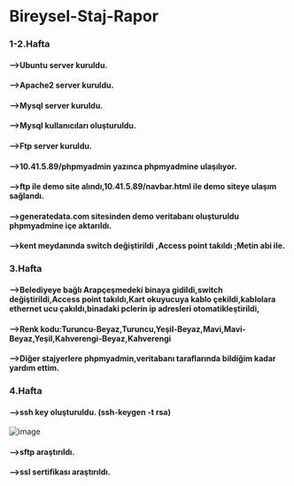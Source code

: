 # Bireysel-Staj-Rapor

### 1-2.Hafta
#### -->Ubuntu server kuruldu.
#### -->Apache2 server kuruldu.
#### -->Mysql server kuruldu.
#### -->Mysql kullanıcıları oluşturuldu.
#### -->Ftp server kuruldu.
#### -->10.41.5.89/phpmyadmin  yazınca phpmyadmine ulaşılıyor.
#### -->ftp ile demo site alındı,10.41.5.89/navbar.html  ile demo siteye ulaşım sağlandı.
#### -->generatedata.com sitesinden demo veritabanı oluşturuldu phpmyadmine içe aktarıldı.
#### -->kent meydanında switch değiştirildi ,Access point takıldı ;Metin abi ile. 
### 3.Hafta
#### -->Belediyeye bağlı Arapçeşmedeki binaya gidildi,switch değiştirildi,Access point takıldı,Kart okuyucuya kablo çekildi,kablolara ethernet ucu çakıldı,binadaki pclerin ip adresleri otomatikleştirildi,
#### -->Renk kodu:Turuncu-Beyaz,Turuncu,Yeşil-Beyaz,Mavi,Mavi-Beyaz,Yeşil,Kahverengi-Beyaz,Kahverengi
#### -->Diğer stajyerlere phpmyadmin,veritabanı taraflarında bildiğim kadar yardım ettim.
### 4.Hafta
#### -->ssh key oluşturuldu. (ssh-keygen -t rsa)

![image](https://user-images.githubusercontent.com/88130984/183594977-5b736d81-2d84-4efb-859a-0542ecf485bf.png)

#### -->sftp araştırıldı.
#### -->ssl sertifikası araştırıldı.



